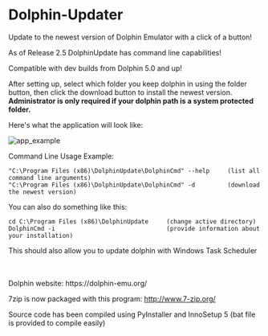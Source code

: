 # Dolphin-Updater
Update to the newest version of Dolphin Emulator with a click of a button!

As of Release 2.5 DolphinUpdate has command line capabilities!

Compatible with dev builds from Dolphin 5.0 and up!

After setting up, select which folder you keep dolphin in using the folder button, then click the download button to install the newest version. **Administrator is only required if your dolphin path is a system protected folder.** 

Here's what the application will look like:

![app_example](https://cloud.githubusercontent.com/assets/18427811/14639567/9c184a76-063d-11e6-841e-a6882d8048be.PNG)

Command Line Usage Example:
<pre><code>"C:\Program Files (x86)\DolphinUpdate\DolphinCmd" --help     (list all command line arguments)
"C:\Program Files (x86)\DolphinUpdate\DolphinCmd" -d         (download the newest version)
</code></pre>

You can also do something like this:
<pre><code>cd C:\Program Files (x86)\DolphinUpdate     (change active directory)
DolphinCmd -i                               (provide information about your installation)
</code></pre>

This should also allow you to update dolphin with Windows Task Scheduler

<br />
<br />
Dolphin website:
https://dolphin-emu.org/

7zip is now packaged with this program:
http://www.7-zip.org/

Source code has been compiled using PyInstaller and InnoSetup 5 (bat file is provided to compile easily)

